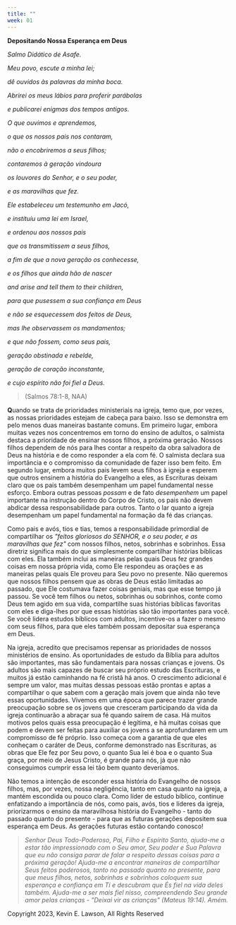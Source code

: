 ```yaml
---
title: ""
week: 01
---
```


**Depositando Nossa Esperança em Deus**

*Salmo Didático de Asafe.*

*Meu povo, escute a minha lei;*

*dê ouvidos às palavras da minha boca.*

*Abrirei os meus lábios para proferir parábolas*

*e publicarei enigmas dos tempos antigos.*

*O que ouvimos e aprendemos,*

*o que os nossos pais nos contaram,*

*não o encobriremos a seus filhos;*

*contaremos à geração vindoura*

*os louvores do Senhor, e o seu poder,*

*e as maravilhas que fez.*

*Ele estabeleceu um testemunho em Jacó,*

*e instituiu uma lei em Israel,*

*e ordenou aos nossos pais*

*que os transmitissem a seus filhos,*

*a fim de que a nova geração os conhecesse,*

*e os filhos que ainda hão de nascer*

*and arise and tell them to their children,*

*para que pusessem a sua confiança em Deus*

*e não se esquecessem dos feitos de Deus,*

*mas lhe observassem os mandamentos;*

*e que não fossem, como seus pais,*

*geração obstinada e rebelde,*

*geração de coração inconstante,*

*e cujo espírito não foi fiel a Deus.*

> (Salmos 78:1-8, NAA)

**Q**uando se trata de prioridades ministeriais na igreja, temo que, por
vezes, as nossas prioridades estejam de cabeça para baixo. Isso se
demonstra em pelo menos duas maneiras bastante comuns. Em primeiro
lugar, embora muitas vezes nos concentremos em torno do ensino de
adultos, o salmista destaca a prioridade de ensinar nossos filhos, a
próxima geração. Nossos filhos dependem de nós para lhes contar a
respeito da obra salvadora de Deus na história e de como responder a ela
com fé. O salmista declara sua importância e o compromisso da comunidade
de fazer isso bem feito. Em segundo lugar, embora muitos pais levem seus
filhos à igreja e esperem que outros ensinem a história do Evangelho a
eles, as Escrituras deixam claro que os pais também desempenham um papel
fundamental nesse esforço. Embora outras pessoas *possam* e de fato
*desempenhem* um papel importante na instrução dentro do Corpo de
Cristo, os pais não devem abdicar dessa responsabilidade para outros.
Tanto o lar quanto a igreja desempenham um papel fundamental na formação
da fé das crianças.

Como pais e avós, tios e tias, temos a responsabilidade primordial de
compartilhar os *"feitos gloriosos do SENHOR, e o seu poder, e as
maravilhas que fez"* com nossos filhos, netos, sobrinhas e sobrinhos.
Essa diretriz significa mais do que simplesmente compartilhar histórias
bíblicas com eles. Ela também inclui as maneiras pelas quais Deus fez
grandes coisas em nossa própria vida, como Ele respondeu as orações e as
maneiras pelas quais Ele proveu para Seu povo no presente. Não queremos
que nossos filhos pensem que as obras de Deus estão limitadas ao
passado, que Ele costumava fazer coisas geniais, mas que esse tempo já
passou. Se você tem filhos ou netos, sobrinhas ou sobrinhos, conte como
Deus tem agido em sua vida, compartilhe suas histórias bíblicas
favoritas com eles e diga-lhes por que essas histórias são tão
importantes para você. Se você lidera estudos bíblicos com adultos,
incentive-os a fazer o mesmo com seus filhos, para que eles também
possam depositar sua esperança em Deus.

Na igreja, acredito que precisamos repensar as prioridades de nossos
ministérios de ensino. As oportunidades de estudo da Bíblia para adultos
são importantes, mas são fundamentais para nossas crianças e jovens. Os
adultos são mais capazes de buscar seu próprio estudo das Escrituras, e
muitos já estão caminhando na fé cristã há anos. O crescimento adicional
é sempre um valor, mas muitas dessas pessoas estão prontas e aptas a
compartilhar o que sabem com a geração mais jovem que ainda não teve
essas oportunidades. Vivemos em uma época que parece trazer grande
preocupação sobre se os jovens que cresceram participando da vida da
igreja continuarão a abraçar sua fé quando saírem de casa. Há muitos
motivos pelos quais essa preocupação é legítima, e há muitas coisas que
podem e devem ser feitas para auxiliar os jovens a se aprofundarem em um
compromisso de fé próprio. Isso começa com a garantia de que eles
conheçam o caráter de Deus, conforme demonstrado nas Escrituras, as
obras que Ele fez por Seu povo, o quanto Sua lei é boa e o quanto Sua
graça, por meio de Jesus Cristo, é grande para nós, já que não
conseguimos cumprir essa lei tão bem quanto deveríamos.

Não temos a intenção de esconder essa história do Evangelho de nossos
filhos, mas, por vezes, nossa negligência, tanto em casa quanto na
igreja, a mantém escondida ou pouco clara. Como líder de estudo bíblico,
continue enfatizando a importância de nós, como pais, avós, tios e
líderes da igreja, priorizarmos o ensino da maravilhosa história do
Evangelho - tanto do passado quanto do presente - para que as futuras
gerações depositem sua esperança em Deus. As gerações futuras estão
contando conosco!

> *Senhor Deus Todo-Poderoso, Pai, Filho e Espírito Santo, ajuda-me a
> estar tão impressionado com o Seu amor, Seu poder e Sua Palavra que eu
> não consiga parar de falar a respeito dessas coisas para a próxima
> geração! Ajuda-me a encontrar maneiras de compartilhar Seus feitos
> poderosos, tanto no passado quanto no presente, para que meus filhos,
> netos, sobrinhas e sobrinhos coloquem sua esperança e confiança em Ti
> e descubram que És fiel na vida deles também. Ajuda-me a ser mais fiel
> nisso, compreendendo Seu grande amor pelas crianças - "Deixai vir as
> crianças" (Mateus 19:14). Amém.*

Copyright 2023, Kevin E. Lawson, All Rights Reserved
